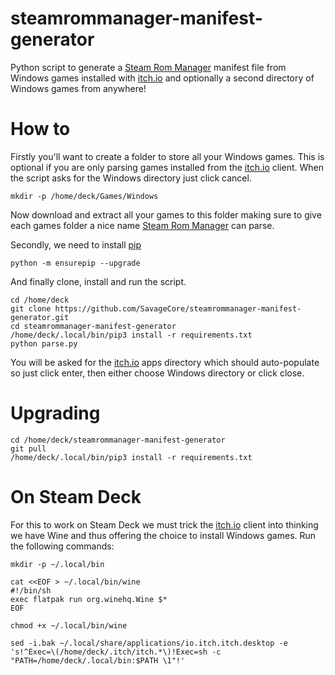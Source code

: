 # steamrommanager-manifest-generator
Python script to generate a [Steam Rom Manager](https://steamgriddb.github.io/steam-rom-manager/) manifest file from Windows games installed with [itch.io](https://itch.io) and optionally a second directory of Windows games from anywhere!

# How to

Firstly you'll want to create a folder to store all your Windows games. This is optional if you are only parsing games installed from the [itch.io](https://itch.io) client. When the script asks for the Windows directory just click cancel.
```
mkdir -p /home/deck/Games/Windows
```
Now download and extract all your games to this folder making sure to give each games folder a nice name [Steam Rom Manager](https://steamgriddb.github.io/steam-rom-manager/) can parse.

Secondly, we need to install [pip](https://pypi.org/project/pip/)

```
python -m ensurepip --upgrade
```

And finally clone, install and run the script.

```
cd /home/deck
git clone https://github.com/SavageCore/steamrommanager-manifest-generator.git
cd steamrommanager-manifest-generator
/home/deck/.local/bin/pip3 install -r requirements.txt
python parse.py
```

You will be asked for the [itch.io](https://itch.io) apps directory which should auto-populate so just click enter, then either choose Windows directory or click close.

# Upgrading
```
cd /home/deck/steamrommanager-manifest-generator
git pull
/home/deck/.local/bin/pip3 install -r requirements.txt
```

# On Steam Deck

For this to work on Steam Deck we must trick the [itch.io](https://itch.io) client into thinking we have Wine and thus offering the choice to install Windows games. Run the following commands:

```
mkdir -p ~/.local/bin
```
```
cat <<EOF > ~/.local/bin/wine
#!/bin/sh
exec flatpak run org.winehq.Wine $*
EOF
```
```
chmod +x ~/.local/bin/wine
```
```
sed -i.bak ~/.local/share/applications/io.itch.itch.desktop -e 's!^Exec=\(/home/deck/.itch/itch.*\)!Exec=sh -c "PATH=/home/deck/.local/bin:$PATH \1"!'
```
